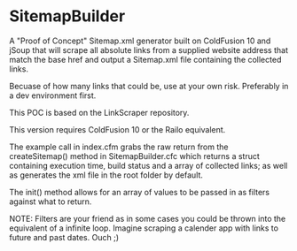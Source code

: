 SitemapBuilder
===========================

A "Proof of Concept" Sitemap.xml generator built on ColdFusion 10 and jSoup that will scrape all absolute links from a supplied website address that match the base href and output a Sitemap.xml file containing the collected links.

Becuase of how many links that could be, use at your own risk. Preferably in a dev environment first.

This POC is based on the LinkScraper repository.

This version requires ColdFusion 10 or the Railo equivalent.

The example call in index.cfm grabs the raw return from the createSitemap() method in SitemapBuilder.cfc which returns a struct containing execution time, build status and a array of collected links; as well as generates the xml file in the root folder by default.

The init() method allows for an array of values to be passed in as filters against what to return.

NOTE: Filters are your friend as in some cases you could be thrown into the equivalent of a infinite loop. Imagine scraping a calender app with links to future and past dates. Ouch ;)

